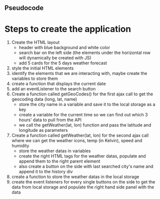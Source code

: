## Pseudocode

# Steps to create the application
1. Create the HTML layout
    - header with blue background and white color
    - search bar on the left side (the elements under the horizontal row will dynamically be created with JS)
    - add 5 cards for the 5 days weather forecast
2. style the initial HTML elements
3. identify the elements that we are interacting with, maybe create the variables to store them
4. create a function that displays the current date
5. add an eventListener to the search button
6. Create a function called getGeoCodes() for the first ajax call to get the geocoding data (long, lat, name)
    - store the city name in a variable and save it to the local storage as a key
    - create a variable for the current time so we can find out which 3 hours' data to pull from the API
    - we call the getWeather(lat, lon) function and pass the latitude and longitude as parameters
7. Create a function called getWeather(lat, lon) for the second ajax call where we can get the weather icons, temp (in Kelvin), speed and humidity
    - store the weather datas in variables
    - create the right HTML tags for the weather datas, populate and append them to the right parent element
    - also create a button on the side with last searched city's name and append it to the history div
8. create a function to store the weather datas in the local storage
9. create the event listeners for every single buttons on the side to get the data from local storage and populate the right hand side panel with the data